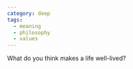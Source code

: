 ```yaml
---
category: deep
tags:
  - meaning
  - philosophy
  - values
---
```


What do you think makes a life well-lived?
